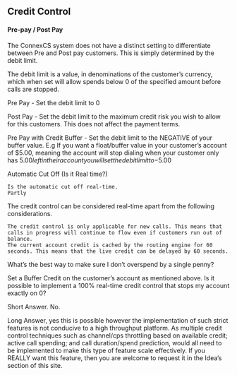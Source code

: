 <h2>Credit Control</h2>

<h4>Pre-pay / Post Pay</h4>

The ConnexCS system does not have a distinct setting to differentiate between Pre and Post pay customers. This is simply determined by the debit limit.

The debit limit is a value, in denominations of the customer’s currency, which when set will allow spends below 0 of the specified amount before calls are stopped.

Pre Pay - Set the debit limit to 0

Post Pay - Set the debit limit to the maximum credit risk you wish to allow for this customers. This does not affect the payment terms.

Pre Pay with Credit Buffer - Set the debit limit to the NEGATIVE of your buffer value. E.g If you want a float/buffer value in your customer’s account of $5.00, meaning the account will stop dialing when your customer only has $5.00 left in their account you will set the debit limit to -$5.00

 
Automatic Cut Off (Is it Real time?)

    Is the automatic cut off real-time.
    Partly

 

The credit control can be considered real-time apart from the following considerations.

    The credit control is only applicable for new calls. This means that calls in progress will continue to flow even if customers run out of balance.
    The current account credit is cached by the routing engine for 60 seconds. This means that the live credit can be delayed by 60 seconds.

 
What’s the best way to make sure I don’t overspend by a single penny?

Set a Buffer Credit on the customer’s account as mentioned above.
Is it possible to implement a 100% real-time credit control that stops my account exactly on 0?

Short Answer. No.

 

Long Answer, yes this is possible however the implementation of such strict features is not conducive to a high throughput platform. 
As multiple credit control techniques such as channel/cps throttling based on available credit; active call spending; and call duration/spend prediction, would all need to be implemented to make this type of feature scale effectively. If you REALLY want this feature, then you are welcome to request it in the Idea’s section of this site.
